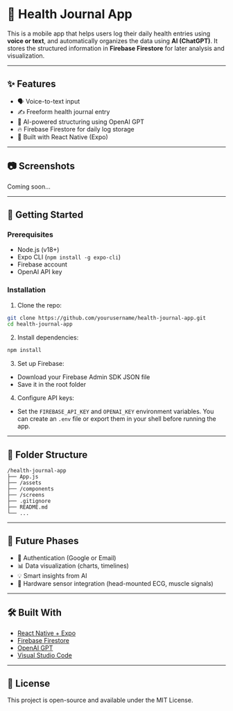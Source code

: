 # 🧠 Health Journal App

This is a mobile app that helps users log their daily health entries using **voice or text**, and automatically organizes the data using **AI (ChatGPT)**. It stores the structured information in **Firebase Firestore** for later analysis and visualization.

---

## ✨ Features

- 🗣️ Voice-to-text input
- ✍️ Freeform health journal entry
- 🤖 AI-powered structuring using OpenAI GPT
- 🔥 Firebase Firestore for daily log storage
- 📱 Built with React Native (Expo)

---

## 📷 Screenshots

Coming soon...

---

## 🚀 Getting Started

### Prerequisites

- Node.js (v18+)
- Expo CLI (`npm install -g expo-cli`)
- Firebase account
- OpenAI API key

### Installation

1. Clone the repo:

```bash
git clone https://github.com/yourusername/health-journal-app.git
cd health-journal-app
```

2. Install dependencies:

```bash
npm install
```

3. Set up Firebase:

- Download your Firebase Admin SDK JSON file
- Save it in the root folder

4. Configure API keys:

- Set the `FIREBASE_API_KEY` and `OPENAI_KEY` environment variables. You can create an `.env` file or export them in your shell before running the app.

---

## 📂 Folder Structure

```
/health-journal-app
├── App.js
├── /assets
├── /components
├── /screens
├── .gitignore
├── README.md
└── ...
```

---

## 🧠 Future Phases

- 🔐 Authentication (Google or Email)
- 📊 Data visualization (charts, timelines)
- 💡 Smart insights from AI
- 🧲 Hardware sensor integration (head-mounted ECG, muscle signals)

---

## 🛠️ Built With

- [React Native + Expo](https://reactnative.dev/)
- [Firebase Firestore](https://firebase.google.com/)
- [OpenAI GPT](https://platform.openai.com/)
- [Visual Studio Code](https://code.visualstudio.com/)

---

## 📄 License

This project is open-source and available under the MIT License.